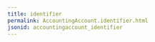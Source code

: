 ```yaml
---
title: identifier
permalink: AccountingAccount.identifier.html
jsonid: accountingaccount_identifier
---
```

